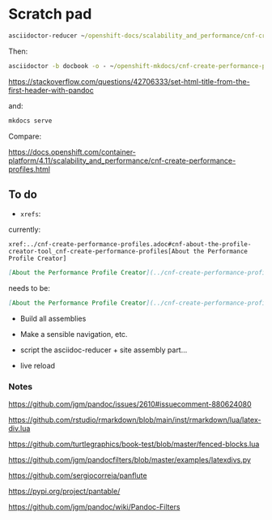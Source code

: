 # Scratch pad

```cmd
asciidoctor-reducer ~/openshift-docs/scalability_and_performance/cnf-create-performance-profiles.adoc -o ~/openshift-mkdocs/cnf-create-performance-profiles.adoc
```

Then:

```cmd
asciidoctor -b docbook -o - ~/openshift-mkdocs/cnf-create-performance-profiles.adoc | pandoc  --markdown-headings=atx --wrap=preserve -t markdown_strict --shift-heading-level-by=1 -f docbook -s - > ~/openshift-mkdocs/docs/cnf-create-performance-profiles.adoc.md
```


https://stackoverflow.com/questions/42706333/set-html-title-from-the-first-header-with-pandoc

and:

```cmd
mkdocs serve
```

Compare: 

https://docs.openshift.com/container-platform/4.11/scalability_and_performance/cnf-create-performance-profiles.html


## To do 

* `xrefs`:

currently: 

```asciidoc
xref:../cnf-create-performance-profiles.adoc#cnf-about-the-profile-creator-tool_cnf-create-performance-profiles[About the Performance Profile Creator]
```
>>>
```markdown
[About the Performance Profile Creator](../cnf-create-performance-profiles.xml#cnf-about-the-profile-creator-tool_cnf-create-performance-profiles)
```

needs to be: 

```markdown
[About the Performance Profile Creator](../cnf-create-performance-profiles.adoc#cnf-about-the-profile-creator-tool)
```


* Build all assemblies

* Make a sensible navigation, etc.

* script the asciidoc-reducer + site assembly part...

* live reload

### Notes

https://github.com/jgm/pandoc/issues/2610#issuecomment-880624080

https://github.com/rstudio/rmarkdown/blob/main/inst/rmarkdown/lua/latex-div.lua

https://github.com/turtlegraphics/book-test/blob/master/fenced-blocks.lua

https://github.com/jgm/pandocfilters/blob/master/examples/latexdivs.py

https://github.com/sergiocorreia/panflute

https://pypi.org/project/pantable/

https://github.com/jgm/pandoc/wiki/Pandoc-Filters